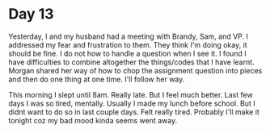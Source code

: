 # Day 13

Yesterday, I and my husband had a meeting with Brandy, Sam, and VP.  I addressed my fear and frustration to them.  They think I'm doing okay, it should be fine.   I do not how to handle a question when I see it.   I found I have difficulties to combine altogether the things/codes that I have learnt.  Morgan shared her way of how to chop the assignment question into pieces and then do one thing at one time.  I'll follow her way.   

This morning I slept until 8am.   Really late.   But I feel much better.   Last few days I was so tired, mentally.   Usually I made my lunch before school.   But I didnt want to do so in last couple days.   Felt really tired.   Probably I'll make it tonight coz my bad mood kinda seems went away.
